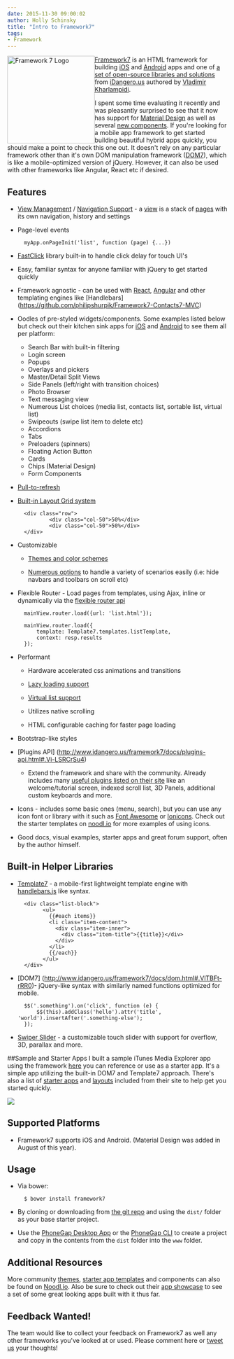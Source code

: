 ```yaml
---
date: 2015-11-30 09:00:02
author: Holly Schinsky
title: "Intro to Framework7"
tags:
- Framework
---
```


<img src="/blog/uploads/2015-11/f7logo.png" alt="Framework 7 Logo" style="float:left; width:200px; height:200px;">

[Framework7](http://www.idangero.us/framework7) is an HTML framework for building [iOS](http://www.idangero.us/framework7/kitchen-sink-ios/) and [Android](http://www.idangero.us/framework7/kitchen-sink-material/) apps and one of [a set of open-source libraries and solutions](http://www.idangero.us/) from [iDangero.us](https://twitter.com/idangerous) authored by
[Vladimir Kharlampidi](https://twitter.com/nolimits4web).

I spent some time evaluating it recently and was pleasantly surprised to see that it now has support for [Material Design](http://www.idangero.us/framework7/kitchen-sink-material/ ) as well as several [new components](http://www.idangero.us/framework7/kitchen-sink-ios/). If you're looking for a mobile app framework to get started building beautiful hybrid apps quickly, you should make a point to check this one out. It doesn't rely on any particular framework other than it's own DOM manipulation framework ([DOM7](http://www.idangero.us/framework7/docs/dom.html#.VlTBFt-rRR0)), which is like a mobile-optimized version of jQuery. However, it can also be used with other frameworks like Angular, React etc if desired.

## Features
- [View Management](http://www.idangero.us/framework7/docs/views.html#.VlXdxt-rRR0) / [Navigation Support](http://www.idangero.us/framework7/docs/router-api.html#.VlXd5d-rRR0) - a [view](http://www.idangero.us/framework7/docs/views.html#.Vlx57d-rRR0) is a stack of [pages](http://www.idangero.us/framework7/docs/pages.html#.Vlx5zd-rRR0) with its own navigation, history and settings
- Page-level events

		myApp.onPageInit('list', function (page) {...})

- [FastClick](https://ftlabs.github.io/fastclick/) library built-in to handle click delay for touch UI's
- Easy, familiar syntax for anyone familiar with jQuery to get started quickly
- Framework agnostic - can be used with [React](https://github.com/philipshurpik/framework7-react-base), [Angular](https://github.com/valnub/Framework7-Pure-Angular-Template) and other templating engines like [Handlebars] (https://github.com/philipshurpik/Framework7-Contacts7-MVC)
- Oodles of pre-styled widgets/components. Some examples listed below but check out their kitchen sink apps for [iOS](http://www.idangero.us/framework7/kitchen-sink-ios/) and [Android](http://www.idangero.us/framework7/kitchen-sink-material/) to see them all per platform:
	- Search Bar with built-in filtering
	- Login screen
	- Popups
	- Overlays and pickers
	- Master/Detail Split Views     	
	- Side Panels (left/right with transition choices)
	- Photo Browser
	- Text messaging view
	- Numerous List choices (media list, contacts list, sortable list, virtual list)
	- Swipeouts (swipe list item to delete etc)
	- Accordions
	- Tabs
	- Preloaders (spinners)	 
	- Floating Action Button
	- Cards
	- Chips (Material Design)
	- Form Components
- [Pull-to-refresh](http://www.idangero.us/framework7/docs/pull-to-refresh.html#.Vlx6oN-rRR0)
- [Built-in Layout Grid system](http://www.idangero.us/framework7/docs/grid.html#.Vlx3mt-rRR0)

    	<div class="row">
            	<div class="col-50">50%</div>
            	<div class="col-50">50%</div>
        </div>    

 - Customizable
	- [Themes and color schemes](http://www.idangero.us/framework7/docs/color-themes.html#.VlXbF9-rRR0)

	- [Numerous options](http://www.idangero.us/framework7/docs/init-app.html#.Vi9_mhCrSu4) to handle a variety of scenarios easily (i.e: hide navbars and toolbars on scroll etc)
- Flexible Router - Load pages from templates, using Ajax, inline or dynamically via the [flexible router api](http://www.idangero.us/framework7/docs/router-api.html#.Vlx04d-rRR0)

		mainView.router.load({url: 'list.html'});

		mainView.router.load({
			template: Template7.templates.listTemplate,
			context: resp.results
		});



- Performant
	- Hardware accelerated css animations and transitions
	- [Lazy loading support](http://www.idangero.us/framework7/docs/lazy-load.html#.VlXbut-rRR0)		

    	<div data-background="path/to/image.jpg" class="lazy">

	- [Virtual list support](http://www.idangero.us/framework7/docs/virtual-list.html#.VlXc19-rRR0)
	- Utilizes native scrolling
	- HTML configurable caching for faster page loading
- Bootstrap-like styles
- [Plugins API] (http://www.idangero.us/framework7/docs/plugins-api.html#.Vi-LSRCrSu4)
	- Extend the framework and share with the community. Already includes many [useful plugins listed on their site](http://www.idangero.us/framework7/plugins/#.VlUFc9-rRR0) like an welcome/tutorial screen,  indexed scroll list, 3D Panels, additional custom keyboards and more.
- Icons - includes some basic ones (menu, search), but you can use any icon font or library with it such as [Font Awesome](https://fortawesome.github.io/Font-Awesome/) or [Ionicons](http://ionicons.com). Check out the starter templates on [noodl.io](https://www.noodl.io/market/category/framework7/) for more examples of using icons.
- Good docs, visual examples, starter apps and great forum support, often by the author himself.

## Built-in Helper Libraries
- [Template7](http://www.idangero.us/template7/#.Vi-JRRCrSu4) - a mobile-first lightweight template engine with [handlebars.js](http://handlebarsjs.com/) like syntax.

		<div class="list-block">
			  <ul>
				{{#each items}}
				<li class="item-content">
				  <div class="item-inner">
					<div class="item-title">{{title}}</div>
				  </div>
				</li>
				{{/each}}
			  </ul>
		</div>

- [DOM7] (http://www.idangero.us/framework7/docs/dom.html#.VlTBFt-rRR0)- jQuery-like syntax with similarly named functions optimized for mobile.

		$$('.something').on('click', function (e) {
			$$(this).addClass('hello').attr('title', 'world').insertAfter('.something-else');
		});


- [Swiper Slider](http://www.idangero.us/framework7/docs/swiper.html#.Vi-0AhCrSu4) - a customizable touch slider with support for overflow, 3D, parallax and more.

##Sample and Starter Apps
I built a sample iTunes Media Explorer app using the framework [here](https://github.com/hollyschinsky/MediaExplorerFramework7) you can reference or use as a starter app. It's a simple app utilizing the built-in DOM7 and Template7 approach.  There's also a list of [starter apps](http://www.idangero.us/framework7/apps/#.VlTGVN-rRR0) and [layouts](http://www.idangero.us/framework7/examples/#.VlTGh9-rRR0) included from their site to help get you started quickly.

![](/blog/uploads/2015-11/app-screens2.png)

## Supported Platforms
- Framework7 supports iOS and Android. (Material Design was added in August of this year).

## Usage
- Via bower:

		$ bower install framework7

- By cloning or downloading from [the git repo](https://github.com/nolimits4web/framework7/) and using the `dist/` folder as your base starter project.
- Use the [PhoneGap Desktop App](https://github.com/phonegap/phonegap-app-desktop) or the [PhoneGap CLI](https://github.com/phonegap/phonegap-cli) to create a project and copy in the contents from the `dist` folder into the `www` folder.

## Additional Resources
More community [themes](https://www.noodl.io/market/category/framework7/theme#page-top), [starter app templates](https://www.noodl.io/market/category/framework7/template#page-top]) and components can also be found on [Noodl.io](https://www.noodl.io/market/category/framework7). Also be sure to check out their [app showcase](http://www.idangero.us/framework7/showcase/#.VlURUN-rRR0) to see a set of some great looking apps built with it thus far.

## Feedback Wanted!
The team would like to collect your feedback on Framework7 as well any other frameworks you've looked at or used. Please comment here or [tweet us](http://twitter.com/@phonegap) your thoughts!
